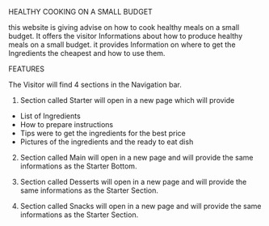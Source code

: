 HEALTHY COOKING ON A SMALL BUDGET

this website is giving advise on how to cook healthy meals on a small budget. 
It offers the visitor Informations about how to produce healthy meals on a small budget.
it provides Information on where to get the Ingredients the cheapest and how to use them.



FEATURES

The Visitor will find 4 sections in the Navigation bar.

1. Section called Starter will open in a new page which will provide 

- List of Ingredients
- How to prepare instructions
- Tips were to get the ingredients for the best price 
- Pictures of the ingredients and the ready to eat dish

2. Section called Main will open in a new page and will provide the same informations as the Starter Bottom.

3. Section called Desserts will open in a new page and will provide the same informations as the Starter Section.

4. Section called Snacks will open in a new page and will provide the same informations as the Starter Section.
